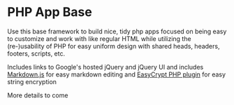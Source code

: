 # PHP App Base

Use this base framework to build nice, tidy php apps focused on being easy to customize and work with like regular HTML while utilizing the (re-)usability of PHP for easy uniform design with shared heads, headers, footers, scripts, etc.

Includes links to Google's hosted jQuery and jQuery UI and includes [Markdown.js](https://github.com/evilstreak/markdown-js/) for easy markdown editing and [EasyCrypt PHP plugin](https://naveensnayak.wordpress.com/2013/03/12/simple-php-encrypt-and-decrypt/) for easy string encryption

More details to come